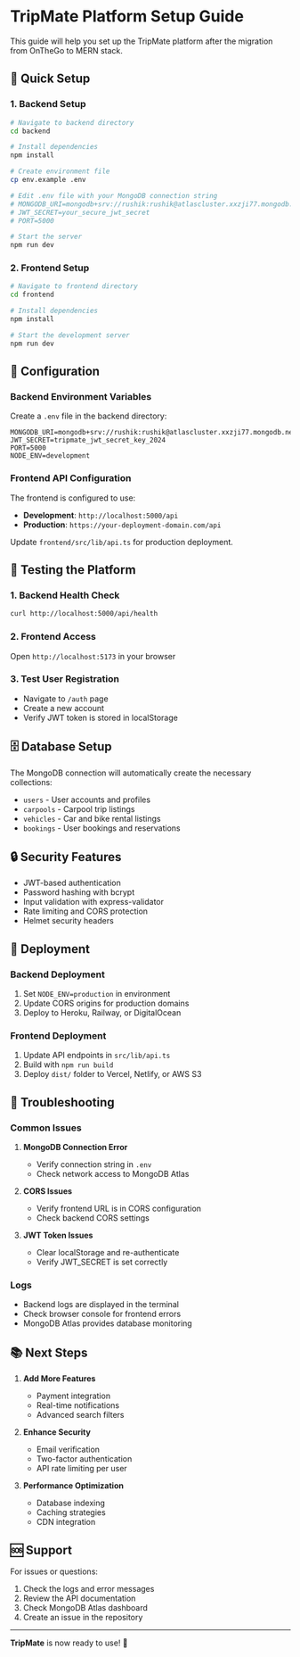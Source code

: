 # TripMate Platform Setup Guide

This guide will help you set up the TripMate platform after the migration from OnTheGo to MERN stack.

## 🚀 Quick Setup

### 1. Backend Setup

```bash
# Navigate to backend directory
cd backend

# Install dependencies
npm install

# Create environment file
cp env.example .env

# Edit .env file with your MongoDB connection string
# MONGODB_URI=mongodb+srv://rushik:rushik@atlascluster.xxzji77.mongodb.net/
# JWT_SECRET=your_secure_jwt_secret
# PORT=5000

# Start the server
npm run dev
```

### 2. Frontend Setup

```bash
# Navigate to frontend directory
cd frontend

# Install dependencies
npm install

# Start the development server
npm run dev
```

## 🔧 Configuration

### Backend Environment Variables

Create a `.env` file in the backend directory:

```env
MONGODB_URI=mongodb+srv://rushik:rushik@atlascluster.xxzji77.mongodb.net/
JWT_SECRET=tripmate_jwt_secret_key_2024
PORT=5000
NODE_ENV=development
```

### Frontend API Configuration

The frontend is configured to use:
- **Development**: `http://localhost:5000/api`
- **Production**: `https://your-deployment-domain.com/api`

Update `frontend/src/lib/api.ts` for production deployment.

## 📱 Testing the Platform

### 1. Backend Health Check
```bash
curl http://localhost:5000/api/health
```

### 2. Frontend Access
Open `http://localhost:5173` in your browser

### 3. Test User Registration
- Navigate to `/auth` page
- Create a new account
- Verify JWT token is stored in localStorage

## 🗄️ Database Setup

The MongoDB connection will automatically create the necessary collections:
- `users` - User accounts and profiles
- `carpools` - Carpool trip listings
- `vehicles` - Car and bike rental listings
- `bookings` - User bookings and reservations

## 🔒 Security Features

- JWT-based authentication
- Password hashing with bcrypt
- Input validation with express-validator
- Rate limiting and CORS protection
- Helmet security headers

## 🚀 Deployment

### Backend Deployment
1. Set `NODE_ENV=production` in environment
2. Update CORS origins for production domains
3. Deploy to Heroku, Railway, or DigitalOcean

### Frontend Deployment
1. Update API endpoints in `src/lib/api.ts`
2. Build with `npm run build`
3. Deploy `dist/` folder to Vercel, Netlify, or AWS S3

## 🐛 Troubleshooting

### Common Issues

1. **MongoDB Connection Error**
   - Verify connection string in `.env`
   - Check network access to MongoDB Atlas

2. **CORS Issues**
   - Verify frontend URL is in CORS configuration
   - Check backend CORS settings

3. **JWT Token Issues**
   - Clear localStorage and re-authenticate
   - Verify JWT_SECRET is set correctly

### Logs

- Backend logs are displayed in the terminal
- Check browser console for frontend errors
- MongoDB Atlas provides database monitoring

## 📚 Next Steps

1. **Add More Features**
   - Payment integration
   - Real-time notifications
   - Advanced search filters

2. **Enhance Security**
   - Email verification
   - Two-factor authentication
   - API rate limiting per user

3. **Performance Optimization**
   - Database indexing
   - Caching strategies
   - CDN integration

## 🆘 Support

For issues or questions:
1. Check the logs and error messages
2. Review the API documentation
3. Check MongoDB Atlas dashboard
4. Create an issue in the repository

---

**TripMate** is now ready to use! 🎉
